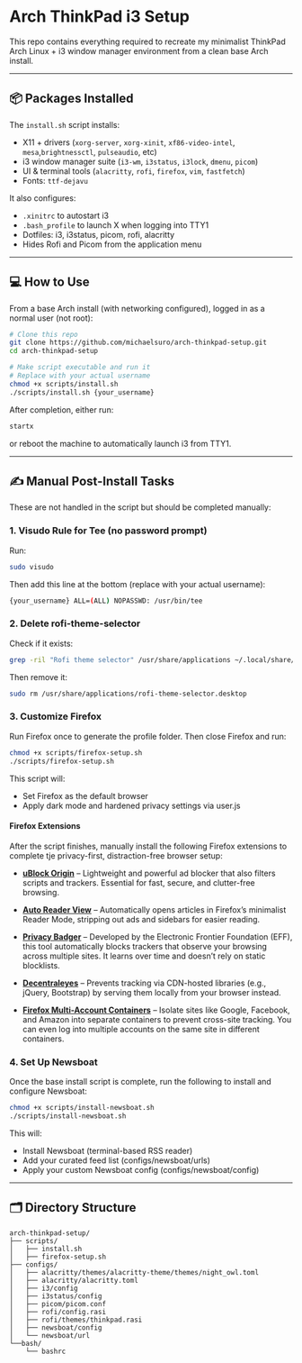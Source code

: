 # Arch ThinkPad i3 Setup

This repo contains everything required to recreate my minimalist ThinkPad Arch Linux + i3 window manager environment from a clean base Arch install.

---

## 📦 Packages Installed
The `install.sh` script installs:
- X11 + drivers (`xorg-server`, `xorg-xinit`, `xf86-video-intel`, `mesa`,`brightnessctl`, `pulseaudio`, etc)
- i3 window manager suite (`i3-wm`, `i3status`, `i3lock`, `dmenu`, `picom`)
- UI & terminal tools (`alacritty`, `rofi`, `firefox`, `vim`, `fastfetch`)
- Fonts: `ttf-dejavu`

It also configures:
- `.xinitrc` to autostart i3
- `.bash_profile` to launch X when logging into TTY1
- Dotfiles: i3, i3status, picom, rofi, alacritty
- Hides Rofi and Picom from the application menu 

---

## 💻 How to Use

From a base Arch install (with networking configured), logged in as a normal user (not root):
```bash
# Clone this repo
git clone https://github.com/michaelsuro/arch-thinkpad-setup.git
cd arch-thinkpad-setup

# Make script executable and run it
# Replace with your actual username
chmod +x scripts/install.sh
./scripts/install.sh {your_username}
```

After completion, either run:
```bash
startx
```
or reboot the machine to automatically launch i3 from TTY1.

---

## ✍️ Manual Post-Install Tasks

These are not handled in the script but should be completed manually:

### 1. Visudo Rule for Tee (no password prompt)
Run:
```bash
sudo visudo
```
Then add this line at the bottom (replace with your actual username):
```bash
{your_username} ALL=(ALL) NOPASSWD: /usr/bin/tee
```
### 2. Delete rofi-theme-selector
Check if it exists:
```bash
grep -ril "Rofi theme selector" /usr/share/applications ~/.local/share/applications
```
Then remove it:
```bash
sudo rm /usr/share/applications/rofi-theme-selector.desktop
```

### 3. Customize Firefox
Run Firefox once to generate the profile folder. Then close Firefox and run:
```bash
chmod +x scripts/firefox-setup.sh
./scripts/firefox-setup.sh
```
This script will:
- Set Firefox as the default browser
- Apply dark mode and hardened privacy settings via user.js

#### Firefox Extensions

After the script finishes, manually install the following Firefox extensions to complete tje privacy-first, distraction-free browser setup:

- **[uBlock Origin](https://addons.mozilla.org/en-US/firefox/addon/ublock-origin/)** – Lightweight and powerful ad blocker that also filters scripts and trackers. Essential for fast, secure, and clutter-free browsing.

- **[Auto Reader View](https://addons.mozilla.org/en-US/firefox/addon/auto-reader-view/)** – Automatically opens articles in Firefox’s minimalist Reader Mode, stripping out ads and sidebars for easier reading.

- **[Privacy Badger](https://privacybadger.org/)** – Developed by the Electronic Frontier Foundation (EFF), this tool automatically blocks trackers that observe your browsing across multiple sites. It learns over time and doesn’t rely on static blocklists.

- **[Decentraleyes](https://decentraleyes.org/)** – Prevents tracking via CDN-hosted libraries (e.g., jQuery, Bootstrap) by serving them locally from your browser instead.

- **[Firefox Multi-Account Containers](https://addons.mozilla.org/en-US/firefox/addon/multi-account-containers/)** – Isolate sites like Google, Facebook, and Amazon into separate containers to prevent cross-site tracking. You can even log into multiple accounts on the same site in different containers.


### 4. Set Up Newsboat

Once the base install script is complete, run the following to install and configure Newsboat:

```bash
chmod +x scripts/install-newsboat.sh
./scripts/install-newsboat.sh
```

This will:
- Install Newsboat (terminal-based RSS reader)
- Add your curated feed list (configs/newsboat/urls)
- Apply your custom Newsboat config (configs/newsboat/config)

---

## 🗂️ Directory Structure
```
arch-thinkpad-setup/
├── scripts/
│   ├── install.sh
│   ├── firefox-setup.sh
├── configs/
│   ├── alacritty/themes/alacritty-theme/themes/night_owl.toml
│   ├── alacritty/alacritty.toml
│   ├── i3/config
│   ├── i3status/config
│   ├── picom/picom.conf
│   ├── rofi/config.rasi
│   ├── rofi/themes/thinkpad.rasi
│   ├── newsboat/config
│   └── newsboat/url
└──bash/
    └── bashrc
```

